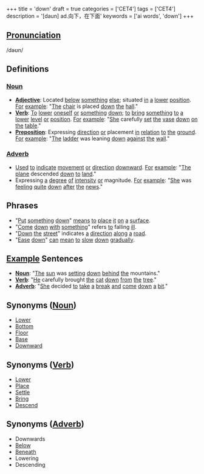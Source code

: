 +++
title = 'down'
draft = true
categories = ['CET4']
tags = ['CET4']
description = '[daun] ad.向下，在下面'
keywords = ['ai words', 'down']
+++

## [Pronunciation](/post/pronunciation/)
/dəʊn/

## Definitions
### [Noun](/post/noun/)
- **[Adjective](/post/adjective/)**: Located [below](/post/below/) [something](/post/something/) [else](/post/else/); situated [in](/post/in/) [a](/post/a/) [lower](/post/lower/) [position](/post/position/). [For](/post/for/) [example](/post/example/): "[The](/post/the/) [chair](/post/chair/) is placed [down](/post/down/) [the](/post/the/) [hall](/post/hall/)."
- **[Verb](/post/verb/)**: [To](/post/to/) [lower](/post/lower/) [oneself](/post/oneself/) [or](/post/or/) [something](/post/something/) [down](/post/down/); [to](/post/to/) [bring](/post/bring/) [something](/post/something/) [to](/post/to/) [a](/post/a/) [lower](/post/lower/) [level](/post/level/) [or](/post/or/) [position](/post/position/). [For](/post/for/) [example](/post/example/): "[She](/post/she/) carefully [set](/post/set/) [the](/post/the/) [vase](/post/vase/) [down](/post/down/) [on](/post/on/) [the](/post/the/) [table](/post/table/)."
- **[Preposition](/post/preposition/)**: Expressing [direction](/post/direction/) [or](/post/or/) placement [in](/post/in/) [relation](/post/relation/) [to](/post/to/) [the](/post/the/) [ground](/post/ground/). [For](/post/for/) [example](/post/example/): "[The](/post/the/) [ladder](/post/ladder/) was leaning [down](/post/down/) [against](/post/against/) [the](/post/the/) [wall](/post/wall/)."

### [Adverb](/post/adverb/)
- [Used](/post/used/) [to](/post/to/) [indicate](/post/indicate/) [movement](/post/movement/) [or](/post/or/) [direction](/post/direction/) [downward](/post/downward/). [For](/post/for/) [example](/post/example/): "[The](/post/the/) [plane](/post/plane/) descended [down](/post/down/) [to](/post/to/) [land](/post/land/)."
- Expressing [a](/post/a/) [degree](/post/degree/) [of](/post/of/) [intensity](/post/intensity/) [or](/post/or/) magnitude. [For](/post/for/) [example](/post/example/): "[She](/post/she/) was [feeling](/post/feeling/) [quite](/post/quite/) [down](/post/down/) [after](/post/after/) [the](/post/the/) [news](/post/news/)."

## Phrases
- "[Put](/post/put/) [something](/post/something/) [down](/post/down/)" [means](/post/means/) [to](/post/to/) [place](/post/place/) [it](/post/it/) [on](/post/on/) [a](/post/a/) [surface](/post/surface/).
- "[Come](/post/come/) [down](/post/down/) [with](/post/with/) [something](/post/something/)" refers [to](/post/to/) falling [ill](/post/ill/).
- "[Down](/post/down/) [the](/post/the/) [street](/post/street/)" indicates [a](/post/a/) [direction](/post/direction/) [along](/post/along/) [a](/post/a/) [road](/post/road/).
- "[Ease](/post/ease/) [down](/post/down/)" [can](/post/can/) [mean](/post/mean/) [to](/post/to/) [slow](/post/slow/) [down](/post/down/) [gradually](/post/gradually/).

## [Example](/post/example/) Sentences
- **[Noun](/post/noun/)**: "[The](/post/the/) [sun](/post/sun/) was [setting](/post/setting/) [down](/post/down/) [behind](/post/behind/) [the](/post/the/) mountains."
- **[Verb](/post/verb/)**: "[He](/post/he/) carefully brought [the](/post/the/) [cat](/post/cat/) [down](/post/down/) [from](/post/from/) [the](/post/the/) [tree](/post/tree/)."
- **[Adverb](/post/adverb/)**: "[She](/post/she/) decided [to](/post/to/) [take](/post/take/) [a](/post/a/) [break](/post/break/) [and](/post/and/) [come](/post/come/) [down](/post/down/) [a](/post/a/) [bit](/post/bit/)."

## Synonyms ([Noun](/post/noun/))
- [Lower](/post/lower/)
- [Bottom](/post/bottom/)
- [Floor](/post/floor/)
- [Base](/post/base/)
- [Downward](/post/downward/)

## Synonyms ([Verb](/post/verb/))
- [Lower](/post/lower/)
- [Place](/post/place/)
- [Settle](/post/settle/)
- [Bring](/post/bring/)
- [Descend](/post/descend/)

## Synonyms ([Adverb](/post/adverb/))
- Downwards
- [Below](/post/below/)
- [Beneath](/post/beneath/)
- Lowering
- Descending
